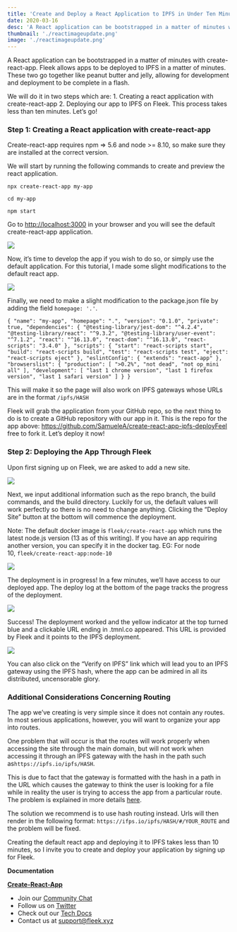 ```yaml
---
title: 'Create and Deploy a React Application to IPFS in Under Ten Minutes'
date: 2020-03-16
desc: 'A React application can be bootstrapped in a matter of minutes with create-react-app. Fleek allows apps to be deployed to IPFS in a matter of minutes.'
thumbnail: './reactimageupdate.png'
image: './reactimageupdate.png'
---
```


A React application can be bootstrapped in a matter of minutes with create-react-app. Fleek allows apps to be deployed to IPFS in a matter of minutes. These two go together like peanut butter and jelly, allowing for development and deployment to be complete in a flash.

We will do it in two steps which are: 1. Creating a react application with create-react-app 2. Deploying our app to IPFS on Fleek. This process takes less than ten minutes. Let’s go!

### **Step 1: Creating a React application with create-react-app**

Create-react-app requires npm => 5.6 and node >= 8.10, so make sure they are installed at the correct version.

We will start by running the following commands to create and preview the react application.

`npx create-react-app my-app`

`cd my-app`

`npm start`

Go to [http://localhost:3000](http://localhost:3000/) in your browser and you will see the default create-react-app application.

![](./react2.png)

Now, it’s time to develop the app if you wish to do so, or simply use the default application. For this tutorial, I made some slight modifications to the default react app.

![](./react3.png)

Finally, we need to make a slight modification to the package.json file by adding the field `homepage: '.'`.

`{
  "name": "my-app",
  "homepage": ".",
  "version": "0.1.0",
  "private": true,
  "dependencies": {
    "@testing-library/jest-dom": "^4.2.4",
    "@testing-library/react": "^9.3.2",
    "@testing-library/user-event": "^7.1.2",
    "react": "^16.13.0",
    "react-dom": "^16.13.0",
    "react-scripts": "3.4.0"
  },
  "scripts": {
    "start": "react-scripts start",
    "build": "react-scripts build",
    "test": "react-scripts test",
    "eject": "react-scripts eject"
  },
  "eslintConfig": {
    "extends": "react-app"
  },
  "browserslist": {
    "production": [
      ">0.2%",
      "not dead",
      "not op_mini all"
    ],
    "development": [
      "last 1 chrome version",
      "last 1 firefox version",
      "last 1 safari version"
    ]
  }
}`

This will make it so the page will also work on IPFS gateways whose URLs are in the format `/ipfs/HASH`

Fleek will grab the application from your GitHub repo, so the next thing to do is to create a GitHub repository with our app in it. This is the repo for the app above: https://github.com/SamueleA/create-react-app-ipfs-deployFeel free to fork it. Let’s deploy it now!

### **Step 2: Deploying the App Through Fleek**

Upon first signing up on Fleek, we are asked to add a new site.

![](./react4.png)

Next, we input additional information such as the repo branch, the build commands, and the build directory. Luckily for us, the default values will work perfectly so there is no need to change anything. Clicking the “Deploy Site” button at the bottom will commence the deployment.

Note: The default docker image is `fleek/create-react-app` which runs the latest node.js version (13 as of this writing). If you have an app requiring another version, you can specify it in the docker tag. EG: For node 10, `fleek/create-react-app:node-10`

![](./react5.png)

The deployment is in progress! In a few minutes, we’ll have access to our deployed app. The deploy log at the bottom of the page tracks the progress of the deployment.

![](./react6.png)

Success! The deployment worked and the yellow indicator at the top turned blue and a clickable URL ending in .tmnl.co appeared. This URL is provided by Fleek and it points to the IPFS deployment.

![](./react7.png)

You can also click on the “Verify on IPFS” link which will lead you to an IPFS gateway using the IPFS hash, where the app can be admired in all its distributed, uncensorable glory.

### **Additional Considerations Concerning Routing**

The app we’ve creating is very simple since it does not contain any routes. In most serious applications, however, you will want to organize your app into routes.

One problem that will occur is that the routes will work properly when accessing the site through the main domain, but will not work when accessing it through an IPFS gateway with the hash in the path such as`https://ipfs.io/ipfs/HASH`.

This is due to fact that the gateway is formatted with the hash in a path in the URL which causes the gateway to think the user is looking for a file while in reality the user is trying to access the app from a particular route. The problem is explained in more details [here](https://youtu.be/EOca15VdP-8?t=155).

The solution we recommend is to use hash routing instead. Urls will then render in the following format: `https://ifps.io/ipfs/HASH/#/YOUR_ROUTE` and the problem will be fixed.

Creating the default react app and deploying it to IPFS takes less than 10 minutes, so I invite you to create and deploy your application by signing up for Fleek.

**Documentation**

**[Create-React-App](https://reactjs.org/docs/create-a-new-react-app.html)**

- Join our [Community Chat](https://discord.com/invite/fleek)
- Follow us on [Twitter](https://twitter.com/fleek)
- Check out our [Tech Docs](https://docs.fleek.xyz/)
- Contact us at support@fleek.xyz
